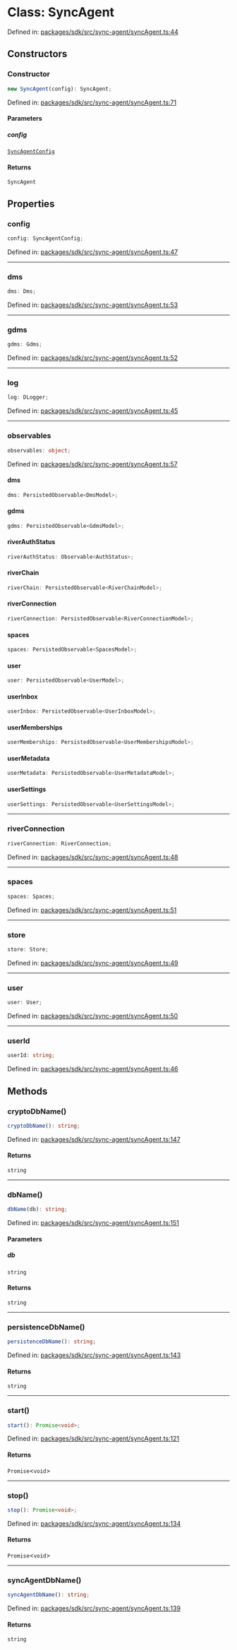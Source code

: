 # Class: SyncAgent

Defined in: [packages/sdk/src/sync-agent/syncAgent.ts:44](https://github.com/towns-protocol/towns/blob/0db1fd0ac7258e8db8cedfb6183e8eade8284fa1/packages/sdk/src/sync-agent/syncAgent.ts#L44)

## Constructors

### Constructor

```ts
new SyncAgent(config): SyncAgent;
```

Defined in: [packages/sdk/src/sync-agent/syncAgent.ts:71](https://github.com/towns-protocol/towns/blob/0db1fd0ac7258e8db8cedfb6183e8eade8284fa1/packages/sdk/src/sync-agent/syncAgent.ts#L71)

#### Parameters

##### config

[`SyncAgentConfig`](../interfaces/SyncAgentConfig.md)

#### Returns

`SyncAgent`

## Properties

### config

```ts
config: SyncAgentConfig;
```

Defined in: [packages/sdk/src/sync-agent/syncAgent.ts:47](https://github.com/towns-protocol/towns/blob/0db1fd0ac7258e8db8cedfb6183e8eade8284fa1/packages/sdk/src/sync-agent/syncAgent.ts#L47)

***

### dms

```ts
dms: Dms;
```

Defined in: [packages/sdk/src/sync-agent/syncAgent.ts:53](https://github.com/towns-protocol/towns/blob/0db1fd0ac7258e8db8cedfb6183e8eade8284fa1/packages/sdk/src/sync-agent/syncAgent.ts#L53)

***

### gdms

```ts
gdms: Gdms;
```

Defined in: [packages/sdk/src/sync-agent/syncAgent.ts:52](https://github.com/towns-protocol/towns/blob/0db1fd0ac7258e8db8cedfb6183e8eade8284fa1/packages/sdk/src/sync-agent/syncAgent.ts#L52)

***

### log

```ts
log: DLogger;
```

Defined in: [packages/sdk/src/sync-agent/syncAgent.ts:45](https://github.com/towns-protocol/towns/blob/0db1fd0ac7258e8db8cedfb6183e8eade8284fa1/packages/sdk/src/sync-agent/syncAgent.ts#L45)

***

### observables

```ts
observables: object;
```

Defined in: [packages/sdk/src/sync-agent/syncAgent.ts:57](https://github.com/towns-protocol/towns/blob/0db1fd0ac7258e8db8cedfb6183e8eade8284fa1/packages/sdk/src/sync-agent/syncAgent.ts#L57)

#### dms

```ts
dms: PersistedObservable<DmsModel>;
```

#### gdms

```ts
gdms: PersistedObservable<GdmsModel>;
```

#### riverAuthStatus

```ts
riverAuthStatus: Observable<AuthStatus>;
```

#### riverChain

```ts
riverChain: PersistedObservable<RiverChainModel>;
```

#### riverConnection

```ts
riverConnection: PersistedObservable<RiverConnectionModel>;
```

#### spaces

```ts
spaces: PersistedObservable<SpacesModel>;
```

#### user

```ts
user: PersistedObservable<UserModel>;
```

#### userInbox

```ts
userInbox: PersistedObservable<UserInboxModel>;
```

#### userMemberships

```ts
userMemberships: PersistedObservable<UserMembershipsModel>;
```

#### userMetadata

```ts
userMetadata: PersistedObservable<UserMetadataModel>;
```

#### userSettings

```ts
userSettings: PersistedObservable<UserSettingsModel>;
```

***

### riverConnection

```ts
riverConnection: RiverConnection;
```

Defined in: [packages/sdk/src/sync-agent/syncAgent.ts:48](https://github.com/towns-protocol/towns/blob/0db1fd0ac7258e8db8cedfb6183e8eade8284fa1/packages/sdk/src/sync-agent/syncAgent.ts#L48)

***

### spaces

```ts
spaces: Spaces;
```

Defined in: [packages/sdk/src/sync-agent/syncAgent.ts:51](https://github.com/towns-protocol/towns/blob/0db1fd0ac7258e8db8cedfb6183e8eade8284fa1/packages/sdk/src/sync-agent/syncAgent.ts#L51)

***

### store

```ts
store: Store;
```

Defined in: [packages/sdk/src/sync-agent/syncAgent.ts:49](https://github.com/towns-protocol/towns/blob/0db1fd0ac7258e8db8cedfb6183e8eade8284fa1/packages/sdk/src/sync-agent/syncAgent.ts#L49)

***

### user

```ts
user: User;
```

Defined in: [packages/sdk/src/sync-agent/syncAgent.ts:50](https://github.com/towns-protocol/towns/blob/0db1fd0ac7258e8db8cedfb6183e8eade8284fa1/packages/sdk/src/sync-agent/syncAgent.ts#L50)

***

### userId

```ts
userId: string;
```

Defined in: [packages/sdk/src/sync-agent/syncAgent.ts:46](https://github.com/towns-protocol/towns/blob/0db1fd0ac7258e8db8cedfb6183e8eade8284fa1/packages/sdk/src/sync-agent/syncAgent.ts#L46)

## Methods

### cryptoDbName()

```ts
cryptoDbName(): string;
```

Defined in: [packages/sdk/src/sync-agent/syncAgent.ts:147](https://github.com/towns-protocol/towns/blob/0db1fd0ac7258e8db8cedfb6183e8eade8284fa1/packages/sdk/src/sync-agent/syncAgent.ts#L147)

#### Returns

`string`

***

### dbName()

```ts
dbName(db): string;
```

Defined in: [packages/sdk/src/sync-agent/syncAgent.ts:151](https://github.com/towns-protocol/towns/blob/0db1fd0ac7258e8db8cedfb6183e8eade8284fa1/packages/sdk/src/sync-agent/syncAgent.ts#L151)

#### Parameters

##### db

`string`

#### Returns

`string`

***

### persistenceDbName()

```ts
persistenceDbName(): string;
```

Defined in: [packages/sdk/src/sync-agent/syncAgent.ts:143](https://github.com/towns-protocol/towns/blob/0db1fd0ac7258e8db8cedfb6183e8eade8284fa1/packages/sdk/src/sync-agent/syncAgent.ts#L143)

#### Returns

`string`

***

### start()

```ts
start(): Promise<void>;
```

Defined in: [packages/sdk/src/sync-agent/syncAgent.ts:121](https://github.com/towns-protocol/towns/blob/0db1fd0ac7258e8db8cedfb6183e8eade8284fa1/packages/sdk/src/sync-agent/syncAgent.ts#L121)

#### Returns

`Promise`\<`void`\>

***

### stop()

```ts
stop(): Promise<void>;
```

Defined in: [packages/sdk/src/sync-agent/syncAgent.ts:134](https://github.com/towns-protocol/towns/blob/0db1fd0ac7258e8db8cedfb6183e8eade8284fa1/packages/sdk/src/sync-agent/syncAgent.ts#L134)

#### Returns

`Promise`\<`void`\>

***

### syncAgentDbName()

```ts
syncAgentDbName(): string;
```

Defined in: [packages/sdk/src/sync-agent/syncAgent.ts:139](https://github.com/towns-protocol/towns/blob/0db1fd0ac7258e8db8cedfb6183e8eade8284fa1/packages/sdk/src/sync-agent/syncAgent.ts#L139)

#### Returns

`string`
